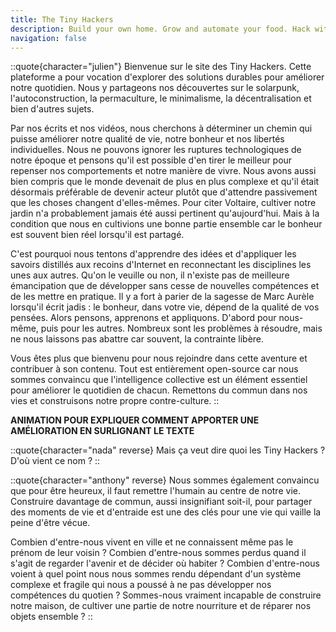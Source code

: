 ```yaml
---
title: The Tiny Hackers
description: Build your own home. Grow and automate your food. Hack with the technology. Share and live with others.
navigation: false
---
```


::quote{character="julien"}
Bienvenue sur le site des Tiny Hackers. Cette plateforme a pour vocation d'explorer des solutions durables pour améliorer notre quotidien. Nous y partageons nos découvertes sur le solarpunk, l'autoconstruction, la permaculture, le minimalisme, la décentralisation et bien d'autres sujets.

Par nos écrits et nos vidéos, nous cherchons à déterminer un chemin qui puisse améliorer notre qualité de vie, notre bonheur et nos libertés individuelles. Nous ne pouvons ignorer les ruptures technologiques de notre époque et pensons qu'il est possible d'en tirer le meilleur pour repenser nos comportements et notre manière de vivre. Nous avons aussi bien compris que le monde devenait de plus en plus complexe et qu'il était désormais préférable de devenir acteur plutôt que d'attendre passivement que les choses changent d'elles-mêmes. Pour citer Voltaire, cultiver notre jardin n'a probablement jamais été aussi pertinent qu'aujourd'hui. Mais à la condition que nous en cultivions une bonne partie ensemble car le bonheur est souvent bien réel lorsqu'il est partagé.

C'est pourquoi nous tentons d'apprendre des idées et d'appliquer les savoirs distillés aux recoins d'Internet en reconnectant les disciplines les unes aux autres. Qu'on le veuille ou non, il n'existe pas de meilleure émancipation que de développer sans cesse de nouvelles compétences et de les mettre en pratique. Il y a fort à parier de la sagesse de Marc Aurèle lorsqu'il écrit jadis : le bonheur, dans votre vie, dépend de la qualité de vos pensées. Alors pensons, apprenons et appliquons. D'abord pour nous-même, puis pour les autres. Nombreux sont les problèmes à résoudre, mais ne nous laissons pas abattre car souvent, la contrainte libère.

Vous êtes plus que bienvenu pour nous rejoindre dans cette aventure et contribuer à son contenu. Tout est entièrement open-source car nous sommes convaincu que l'intelligence collective est un élément essentiel pour améliorer le quotidien de chacun. Remettons du commun dans nos vies et construisons notre propre contre-culture.
::

**ANIMATION POUR EXPLIQUER COMMENT APPORTER UNE AMÉLIORATION EN SURLIGNANT LE TEXTE**

::quote{character="nada" reverse}
Mais ça veut dire quoi les Tiny Hackers ? D'où vient ce nom ?
::

::quote{character="anthony" reverse}
Nous sommes également convaincu que pour être heureux, il faut remettre l'humain au centre de notre vie. Construire davantage de commun, aussi insignifiant soit-il, pour partager des moments de vie et d'entraide est une des clés pour une vie qui vaille la peine d'être vécue.

Combien d'entre-nous vivent en ville et ne connaissent même pas le prénom de leur voisin ? Combien d'entre-nous sommes perdus quand il s'agit de regarder l'avenir et de décider où habiter ? Combien d'entre-nous voient à quel point nous nous sommes rendu dépendant d'un système complexe et fragile qui nous a poussé à ne pas développer nos compétences du quotien ? Sommes-nous vraiment incapable de construire notre maison, de cultiver une partie de notre nourriture et de réparer nos objets ensemble ?
::
